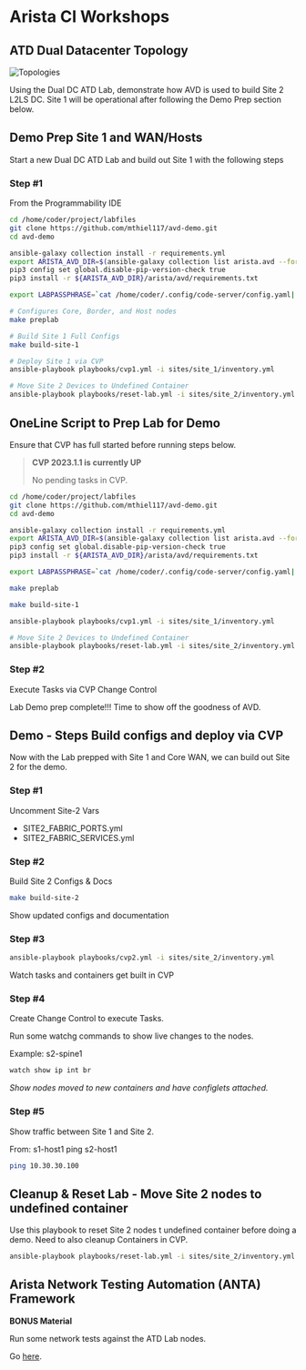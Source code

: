 # Arista CI Workshops

## **ATD Dual Datacenter Topology**

![Topologies](images/topologies.png)

Using the Dual DC ATD Lab, demonstrate how AVD is used to build Site 2 L2LS DC. Site 1 will be operational after following the Demo Prep section below.

## Demo Prep Site 1 and WAN/Hosts

Start a new Dual DC ATD Lab and build out Site 1 with the following steps

### Step #1

From the Programmability IDE

```bash
cd /home/coder/project/labfiles
git clone https://github.com/mthiel117/avd-demo.git
cd avd-demo
```

```bash
ansible-galaxy collection install -r requirements.yml
export ARISTA_AVD_DIR=$(ansible-galaxy collection list arista.avd --format yaml | head -1 | cut -d: -f1)
pip3 config set global.disable-pip-version-check true
pip3 install -r ${ARISTA_AVD_DIR}/arista/avd/requirements.txt
```

```bash
export LABPASSPHRASE=`cat /home/coder/.config/code-server/config.yaml| grep "password:" | awk '{print $2}'`
```

```bash
# Configures Core, Border, and Host nodes
make preplab
```

```bash
# Build Site 1 Full Configs
make build-site-1
```

```bash
# Deploy Site 1 via CVP
ansible-playbook playbooks/cvp1.yml -i sites/site_1/inventory.yml
```

```bash
# Move Site 2 Devices to Undefined Container
ansible-playbook playbooks/reset-lab.yml -i sites/site_2/inventory.yml
```

## OneLine Script to Prep Lab for Demo

Ensure that CVP has full started before running steps below.

>**CVP 2023.1.1 is currently UP**
>
>No pending tasks in CVP.

```bash
cd /home/coder/project/labfiles
git clone https://github.com/mthiel117/avd-demo.git
cd avd-demo

ansible-galaxy collection install -r requirements.yml
export ARISTA_AVD_DIR=$(ansible-galaxy collection list arista.avd --format yaml | head -1 | cut -d: -f1)
pip3 config set global.disable-pip-version-check true
pip3 install -r ${ARISTA_AVD_DIR}/arista/avd/requirements.txt

export LABPASSPHRASE=`cat /home/coder/.config/code-server/config.yaml| grep "password:" | awk '{print $2}'`

make preplab

make build-site-1

ansible-playbook playbooks/cvp1.yml -i sites/site_1/inventory.yml

# Move Site 2 Devices to Undefined Container
ansible-playbook playbooks/reset-lab.yml -i sites/site_2/inventory.yml
```

### Step #2

Execute Tasks via CVP Change Control

Lab Demo prep complete!!! Time to show off the goodness of AVD.

## Demo - Steps Build configs and deploy via CVP

Now with the Lab prepped with Site 1 and Core WAN, we can build out Site 2 for the demo.

### Step #1

Uncomment Site-2 Vars

  - SITE2_FABRIC_PORTS.yml
  - SITE2_FABRIC_SERVICES.yml

### Step #2

Build Site 2 Configs & Docs

```bash
make build-site-2
```

Show updated configs and documentation

### Step #3

```bash
ansible-playbook playbooks/cvp2.yml -i sites/site_2/inventory.yml
```

Watch tasks and containers get built in CVP

### Step #4

Create Change Control to execute Tasks.

Run some watchg commands to show live changes to the nodes.

Example: s2-spine1

```bash
watch show ip int br
```

*Show nodes moved to new containers and have configlets attached.*

### Step #5

Show traffic between Site 1 and Site 2.

From: s1-host1 ping s2-host1

```bash
ping 10.30.30.100
```

## Cleanup & Reset Lab - Move Site 2 nodes to undefined container

Use this playbook to reset Site 2 nodes t undefined container before doing a demo.  Need to also cleanup Containers in CVP.

```bash
ansible-playbook playbooks/reset-lab.yml -i sites/site_2/inventory.yml
```
## Arista Network Testing Automation (ANTA) Framework

**BONUS Material**

Run some network tests against the ATD Lab nodes.

Go [here](anta/README.md).